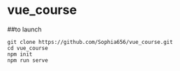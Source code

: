 # vue_course

##to launch

    git clone https://github.com/Sophia656/vue_course.git
    cd vue_course
    npm init
    npm run serve
